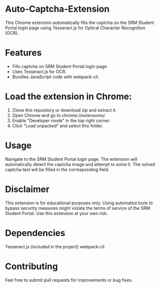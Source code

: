 # Auto-Captcha-Extension
This Chrome extension automatically fills the captcha on the SRM Student Portal login page using Tesseract.js for Optical Character Recognition (OCR).

# Features
<ul>
  <li>Fills captcha on SRM Student Portal login page.</li>
  <li>Uses Tesseract.js for OCR.</li>
  <li>Bundles JavaScript code with webpack-cli.</li>
</ul>

# Load the extension in Chrome:
<ol>
  <li>Clone this repository or download zip and extract it.</li>
  <li>Open Chrome and go to chrome://extensions/.</li>
  <li>Enable "Developer mode" in the top right corner.</li>
  <li>Click "Load unpacked" and select this folder.</li>
</ol>

# Usage
Navigate to the SRM Student Portal login page.
The extension will automatically detect the captcha image and attempt to solve it.
The solved captcha text will be filled in the corresponding field.

# Disclaimer
This extension is for educational purposes only. Using automated tools to bypass security measures might violate the terms of service of the SRM Student Portal. Use this extension at your own risk.

# Dependencies
Tesseract.js (included in the project)
webpack-cli

# Contributing
Feel free to submit pull requests for improvements or bug fixes.
